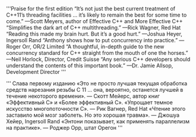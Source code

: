 '''Praise for the first edition
“It’s not just the best current treatment of C++11’s threading facilities ... it’s likely to
remain the best for some time to come.”
—Scott Meyers, author of Effective C++ and More Effective C++
“Simplifies the dark art of C++ multithreading.”
—Rick Wagner, Red Hat
“Reading this made my brain hurt. But it’s a good hurt.”
—Joshua Heyer, Ingersoll Rand
“Anthony shows how to put concurrency into practice.”
—Roger Orr, OR/2 Limited
“A thoughtful, in-depth guide to the new concurrency standard for C++ straight from
the mouth of one the horses.”
—Neil Horlock, Director, Credit Suisse
“Any serious C++ developers should understand the contents of this important book.”
—Dr. Jamie Allsop, Development Director
'''

'''
Слава первому изданию
  «Это не просто лучшая текущая обработка средств нарезания резьбы C 11 ... она, вероятно, останется лучшей в течение некоторого времени».
  — Скотт Мейерс, автор книг «Эффективный C» и «Более эффективный C».
  «Упрощает темное искусство многопоточности C».
  — Рик Вагнер, Red Hat
«Чтение этого заставило мой мозг заболеть. Но это хорошая травма».
  — Джошуа Хейер, Ingersoll Rand
  «Энтони показывает, как применять параллелизм на практике».
  — Роджер Орр, штат Орегон
'''
